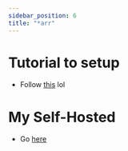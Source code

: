```yaml
---
sidebar_position: 6
title: "*arr"
---
```


# Tutorial to setup
- Follow [this](https://trash-guides.info/) lol
# My Self-Hosted
- Go [here](../jellyfin/access)